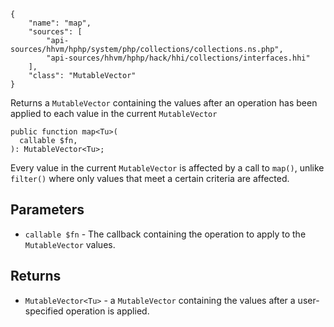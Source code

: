 ``` yamlmeta
{
    "name": "map",
    "sources": [
        "api-sources/hhvm/hphp/system/php/collections/collections.ns.php",
        "api-sources/hhvm/hphp/hack/hhi/collections/interfaces.hhi"
    ],
    "class": "MutableVector"
}
```




Returns a ` MutableVector ` containing the values after an operation has been
applied to each value in the current `` MutableVector ``




``` Hack
public function map<Tu>(
  callable $fn,
): MutableVector<Tu>;
```




Every value in the current ` MutableVector ` is affected by a call to
`` map() ``, unlike ``` filter() ``` where only values that meet a certain criteria
are affected.




## Parameters




+ ` callable $fn ` - The callback containing the operation to apply to the
  `` MutableVector `` values.




## Returns




* ` MutableVector<Tu> ` - a `` MutableVector `` containing the values after a user-specified
  operation is applied.
<!-- HHAPIDOC -->
